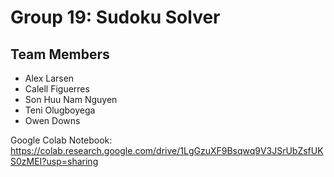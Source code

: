 # Group 19: Sudoku Solver
## Team Members
- Alex Larsen
- Calell Figuerres
- Son Huu Nam Nguyen
- Teni Olugboyega
- Owen Downs

Google Colab Notebook: https://colab.research.google.com/drive/1LgGzuXF9Bsqwq9V3JSrUbZsfUKS0zMEI?usp=sharing